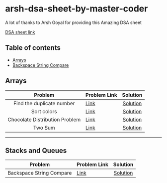 # arsh-dsa-sheet-by-master-coder

<!-- Arsh goyal dsa sheet solutions by master coder -->

A lot of thanks to Arsh Goyal for providing this Amazing DSA sheet

[DSA sheet link](https://docs.google.com/spreadsheets/d/1MGVBJ8HkRbCnU6EQASjJKCqQE8BWng4qgL0n3vCVOxE/edit#gid=0)

## Table of contents

-   [Arrays](#arrays)
-   [Backspace String Compare](#stacks-and-queues)

## Arrays

|            Problem             | Problem Link                                                                               |                                                           Solution                                                           |
| :----------------------------: | ------------------------------------------------------------------------------------------ | :--------------------------------------------------------------------------------------------------------------------------: |
|   Find the duplicate number    | [Link](https://leetcode.com/problems/find-the-duplicate-number/)                           |    [Solution](https://github.com/master-coding/arsh-dsa-sheet-by-master-coder/blob/main/Arrays/findTheDuplicateNumber.md)    |
|          Sort colors           | [Link](https://leetcode.com/problems/sort-colors/)                                         |          [Solution](https://github.com/master-coding/arsh-dsa-sheet-by-master-coder/blob/main/Arrays/sortColors.md)          |
| Chocolate Distribution Problem | [Link](https://practice.geeksforgeeks.org/problems/chocolate-distribution-problem3825/1/#) | [Solution](https://github.com/master-coding/arsh-dsa-sheet-by-master-coder/blob/main/Arrays/chocolateDistributionProblem.md) |
| Two Sum | [Link](https://leetcode.com/problems/two-sum/) | [Solution](https://github.com/master-coding/arsh-dsa-sheet-by-master-coder/blob/main/Arrays/twoSum.md) |

---

## Stacks and Queues

|         Problem          | Problem Link                                                    |                                                               Solution                                                                |
| :----------------------: | --------------------------------------------------------------- | :-----------------------------------------------------------------------------------------------------------------------------------: |
| Backspace String Compare | [Link](https://leetcode.com/problems/backspace-string-compare/) | [Solution](https://github.com/master-coding/arsh-dsa-sheet-by-master-coder/blob/main/Stacks%20and%20Queues/backspaceStringCompare.md) |
